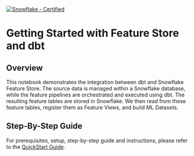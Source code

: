 [![Snowflake - Certified](https://img.shields.io/badge/Snowflake-Certified-2ea44f?style=for-the-badge&logo=snowflake)](https://developers.snowflake.com/solutions/)

# Getting Started with Feature Store and dbt

## Overview
This notebook demonstrates the integration between dbt and Snowflake Feature Store. The source data is managed within a Snowflake database, while the feature pipelines are orchestrated and executed using dbt. The resulting feature tables are stored in Snowflake. We then read from these feature tables, register them as Feature Views, and build ML Datasets.

## Step-By-Step Guide
For prerequisites, setup, step-by-step guide and instructions, please refer to the [QuickStart Guide](https://quickstarts.snowflake.com/guide/getting-started-with-feature-store-and-dbt).